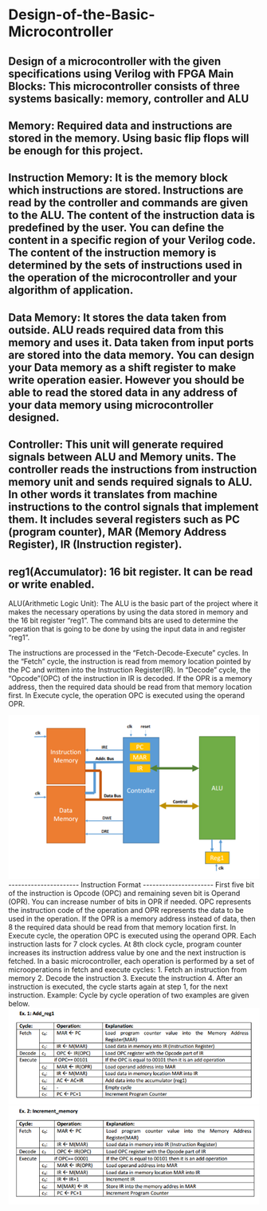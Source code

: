 # Design-of-the-Basic-Microcontroller

Design of a microcontroller with the given specifications using Verilog with FPGA
Main Blocks: This microcontroller consists of three systems basically: memory, controller and ALU
----------------------

Memory: Required data and instructions are stored in the memory. Using basic flip flops will be enough
for this project.
----------------------

Instruction Memory: It is the memory block which instructions are stored. Instructions are read by the
controller and commands are given to the ALU. The content of the instruction data is predefined by the
user. You can define the content in a specific region of your Verilog code. The content of the instruction
memory is determined by the sets of instructions used in the operation of the microcontroller and your
algorithm of application.
----------------------
Data Memory: It stores the data taken from outside. ALU reads required data from this memory and
uses it. Data taken from input ports are stored into the data memory. You can design your Data memory
as a shift register to make write operation easier. However you should be able to read the stored data in
any address of your data memory using microcontroller designed.
----------------------
Controller: This unit will generate required signals between ALU and Memory units.
The controller reads the instructions from instruction memory unit and sends required signals to ALU. In
other words it translates from machine instructions to the control signals that implement them.
It includes several registers such as PC (program counter), MAR (Memory Address Register), IR
(Instruction register).
----------------------
reg1(Accumulator): 16 bit register. It can be read or write enabled.
----------------------
ALU(Arithmetic Logic Unit): The ALU is the basic part of the project where it makes the necessary
operations by using the data stored in memory and the 16 bit register “reg1”. The command bits are
used to determine the operation that is going to be done by using the input data in and register “reg1”.

The instructions are processed in the “Fetch-Decode-Execute” cycles. In the “Fetch” cycle, the
instruction is read from memory location pointed by the PC and written into the Instruction Register(IR).
In “Decode” cycle, the “Opcode”(OPC) of the instruction in IR is decoded. If the OPR is a memory
address, then the required data should be read from that memory location first. In Execute cycle, the
operation OPC is executed using the operand OPR.

<img src="https://github.com/emreatik/Design-of-the-Basic-Microcontroller/blob/master/Basic%20Microcontroller.PNG"/>
----------------------
Instruction Format
----------------------
First five bit of the instruction is Opcode (OPC) and remaining seven bit is Operand (OPR). You can
increase number of bits in OPR if needed. OPC represents the instruction code of the operation and OPR
represents the data to be used in the operation. If the OPR is a memory address instead of data, then 
8
the required data should be read from that memory location first. In Execute cycle, the operation OPC is
executed using the operand OPR.
Each instruction lasts for 7 clock cycles. At 8th clock cycle, program counter increases its instruction
address value by one and the next instruction is fetched.
In a basic microcontroller, each operation is performed by a set of microoperations in fetch and execute
cycles:
1. Fetch an instruction from memory
2. Decode the instruction
3. Execute the instruction
4. After an instruction is executed, the cycle starts again at step 1, for the next instruction.
Example: Cycle by cycle operation of two examples are given below. 

<img src="https://github.com/emreatik/Design-of-the-Basic-Microcontroller/blob/master/Example%201.PNG"/>

<img src="https://github.com/emreatik/Design-of-the-Basic-Microcontroller/blob/master/Example%202.PNG"/>

